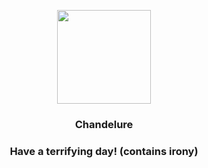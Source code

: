 <p align="center">
    <img src="https://raw.githubusercontent.com/PokeAPI/sprites/master/sprites/pokemon/609.png" width="150" height="150">
</p>
<h3 align="center"> <b>Chandelure</b></h3>
<h3 align="center">Have a terrifying day! (contains irony)</h3>

